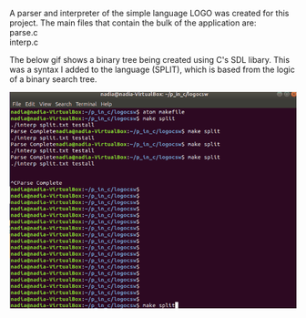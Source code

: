 A parser and interpreter of the simple language LOGO was created for this project. The main files that contain the bulk of the application are: <br />
parse.c <br />
interp.c <br />

The below gif shows a binary tree being created using C's SDL libary. This was a syntax I added to the language (SPLIT), which is based from the logic of a binary search tree.





![](tree.gif)
